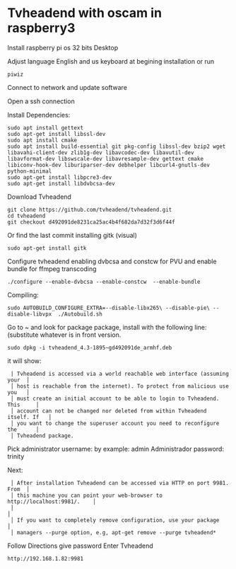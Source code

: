 # Tvheadend with oscam in raspberry3

Install raspberry pi os 32 bits Desktop

Adjust language English and us keyboard at begining installation
or run
```
piwiz
```
Connect to network and update software

Open a ssh connection

Install Dependencies:

```
sudo apt install gettext
sudo apt-get install libssl-dev
sudo apt install cmake
sudo apt install build-essential git pkg-config libssl-dev bzip2 wget libavahi-client-dev zlib1g-dev libavcodec-dev libavutil-dev libavformat-dev libswscale-dev libavresample-dev gettext cmake libiconv-hook-dev liburiparser-dev debhelper libcurl4-gnutls-dev python-minimal
sudo apt-get install libpcre3-dev
sudo apt-get install libdvbcsa-dev
```

Download Tvheadend
```
git clone https://github.com/tvheadend/tvheadend.git
cd tvheadend
git checkout d492091de8231ca25ac4b4f682da7d32f3d6f44f
```
Or find the last commit installing gitk (visual)
```
sudo apt-get install gitk
```

Configure tvheadend enabling dvbcsa and constcw for PVU and enable bundle for ffmpeg transcoding
```
./configure --enable-dvbcsa --enable-constcw  --enable-bundle
```

Compiling:
```
sudo AUTOBUILD_CONFIGURE_EXTRA=--disable-libx265\ --disable-pie\ --disable-libvpx  ./Autobuild.sh
```

Go to ~ and look for package package, install with the following line: (substitute whatever is in front version.
```
sudo dpkg -i tvheadend_4.3-1895~gd492091de_armhf.deb
```

it will show:
```
 | Tvheadend is accessed via a world reachable web interface (assuming your  │ 
 │ host is reachable from the internet). To protect from malicious use you   │ 
 │ must create an initial account to be able to login to Tvheadend. This     │ 
 │ account can not be changed nor deleted from within Tvheadend itself. If   │ 
 │ you want to change the superuser account you need to reconfigure the      │ 
 │ Tvheadend package. 
```
Pick administrator username:
by example: admin
Administrador password: trinity

Next:
```
 │ After installation Tvheadend can be accessed via HTTP on port 9981. From  │ 
 │ this machine you can point your web-browser to http://localhost:9981/.    │ 
 │                                                                           │ 
 │ If you want to completely remove configuration, use your package          │ 
 │ managers --purge option, e.g, apt-get remove --purge tvheadend* 
```

Follow Directions give password Enter Tvheadend 
```
http://192.168.1.82:9981
```
